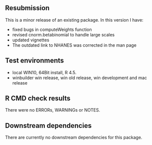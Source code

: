 ## Resubmission
This is a minor release of an existing package. In this version I have:

*    fixed bugs in computeWeights function
*    revised cnorm.betabinomial to handle large scales
*    updated vignettes
*    The outdated link to NHANES was corrected in the man page


## Test environments
* local WIN10, 64Bit install, R 4.5.
* winbuilder win release, win old release, win development and mac release



## R CMD check results
There were no ERRORs, WARNINGs or NOTES.


## Downstream dependencies
There are currently no downstream dependencies for this package.
